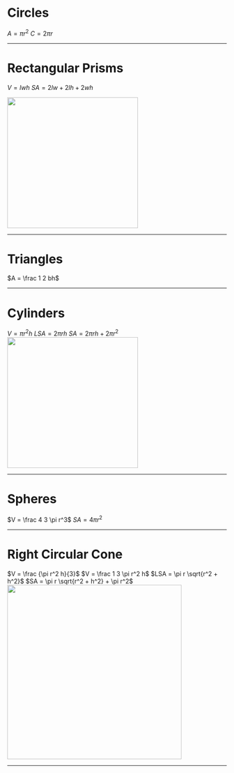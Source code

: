 
# Circles
$A = \pi r^2$
$C = 2\pi r$

---
# Rectangular Prisms
$V = lwh$
$SA = 2lw +2lh +2wh$

<img src = "https://mathmonks.com/wp-content/uploads/2022/02/Rectangular-Prism.jpg" width =300>

---
# Triangles
$A = \frac 1 2  bh$

---
# Cylinders
$V = \pi r^2 h$
$LSA = 2\pi rh$
$SA = 2\pi rh +2\pi r^2$
<img src = "https://upload.wikimedia.org/wikipedia/commons/thumb/3/36/Circular_cylinder_rh.svg/180px-Circular_cylinder_rh.svg.png" height =300>

---
# Spheres

$V = \frac 4 3 \pi r^3$
$SA = 4\pi r^2$

---
# Right Circular Cone

$V = \frac {\pi r^2 h}{3}$
$V =  \frac 1 3 \pi r^2 h$
$LSA = \pi r \sqrt{r^2 + h^2}$
$SA = \pi r \sqrt{r^2 + h^2} + \pi r^2$
<img src = "https://i.imgur.com/o70pZkz.png" width = 400>

---
